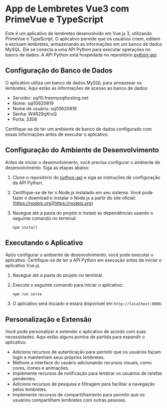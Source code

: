# App de Lembretes Vue3 com PrimeVue e TypeScript

Este é um aplicativo de lembretes desenvolvido em Vue.js 3, utilizando PrimeVue e TypeScript. O aplicativo permite que os usuários criem, editem e excluam lembretes, armazenando as informações em um banco de dados MySQL. Ele se conecta a uma API Python para executar operações no banco de dados. A API Python está hospedada no repositório [python-api](https://github.com/rodolfinhoc/python-api).

## Configuração do Banco de Dados

O aplicativo utiliza um banco de dados MySQL para armazenar os lembretes. Aqui estão as informações de acesso ao banco de dados:

- Servidor: sql10.freemysqlhosting.net
- Nome: sql10620819
- Nome de usuário: sql10620819
- Senha: W4R29qXrxQ
- Porta: 3306

Certifique-se de ter um ambiente de banco de dados configurado com essas informações antes de executar o aplicativo.

## Configuração do Ambiente de Desenvolvimento

Antes de iniciar o desenvolvimento, você precisa configurar o ambiente de desenvolvimento. Siga as etapas abaixo:

1. Clone o repositório do [python-api](https://github.com/rodolfinhoc/python-api) e siga as instruções de configuração da API Python.

2. Certifique-se de ter o Node.js instalado em seu sistema. Você pode fazer o download e instalar o Node.js a partir do site oficial: [https://nodejs.org](https://nodejs.org)

3. Navegue até a pasta do projeto e instale as dependências usando o seguinte comando no terminal:

   ```
   npm install
   ```

## Executando o Aplicativo

Após configurar o ambiente de desenvolvimento, você pode executar o aplicativo. Certifique-se de ter a API Python em execução antes de iniciar o aplicativo Vue.js.

1. Navegue até a pasta do projeto no terminal.

2. Execute o seguinte comando para iniciar o aplicativo:

   ```
   npm run serve
   ```

3. O aplicativo será iniciado e estará disponível em `http://localhost:8080`.

## Personalização e Extensão

Você pode personalizar e estender o aplicativo de acordo com suas necessidades. Aqui estão alguns pontos de partida para expandir o aplicativo:

- Adicione recursos de autenticação para permitir que os usuários façam login e mantenham seus próprios lembretes.
- Melhore a interface do usuário adicionando recursos visuais, como cores, ícones e animações.
- Implemente recursos de notificação para lembrar os usuários de tarefas pendentes.
- Adicione recursos de pesquisa e filtragem para facilitar a navegação pelos lembretes.
- Implemente recursos de compartilhamento para permitir que os usuários compartilhem lembretes com outras pessoas.